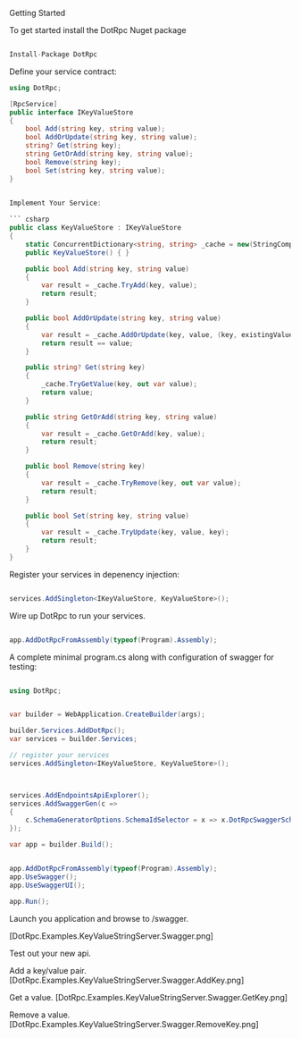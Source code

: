 ﻿Getting Started


To get started install the DotRpc Nuget package

``` csharp

Install-Package DotRpc

```

Define your service contract:

``` csharp
using DotRpc;

[RpcService]
public interface IKeyValueStore
{
    bool Add(string key, string value);
    bool AddOrUpdate(string key, string value);
    string? Get(string key);
    string GetOrAdd(string key, string value);
    bool Remove(string key);
    bool Set(string key, string value);
}

	
Implement Your Service:

``` csharp
public class KeyValueStore : IKeyValueStore
{
    static ConcurrentDictionary<string, string> _cache = new(StringComparer.OrdinalIgnoreCase);
    public KeyValueStore() { }

    public bool Add(string key, string value)
    {
        var result = _cache.TryAdd(key, value);
        return result;
    }

    public bool AddOrUpdate(string key, string value)
    {
        var result = _cache.AddOrUpdate(key, value, (key, existingValue) => value);
        return result == value;
    }

    public string? Get(string key)
    {
        _cache.TryGetValue(key, out var value);
        return value;
    }

    public string GetOrAdd(string key, string value)
    {
        var result = _cache.GetOrAdd(key, value);
        return result;
    }

    public bool Remove(string key)
    {
        var result = _cache.TryRemove(key, out var value);
        return result;
    }

    public bool Set(string key, string value)
    {
        var result = _cache.TryUpdate(key, value, key);
        return result;
    }
}

```

Register your services in depenency injection:

``` csharp

services.AddSingleton<IKeyValueStore, KeyValueStore>();

```

Wire up DotRpc to run your services.

``` csharp

app.AddDotRpcFromAssembly(typeof(Program).Assembly);

```

A complete minimal program.cs along with configuration of swagger for testing:

``` csharp

using DotRpc;


var builder = WebApplication.CreateBuilder(args);

builder.Services.AddDotRpc();
var services = builder.Services;

// register your services
services.AddSingleton<IKeyValueStore, KeyValueStore>();



services.AddEndpointsApiExplorer();
services.AddSwaggerGen(c =>
{
    c.SchemaGeneratorOptions.SchemaIdSelector = x => x.DotRpcSwaggerSchemaIdGenerator();
});

var app = builder.Build();


app.AddDotRpcFromAssembly(typeof(Program).Assembly);
app.UseSwagger();
app.UseSwaggerUI();

app.Run();

```

Launch you application and browse to /swagger.

[DotRpc.Examples.KeyValueStringServer.Swagger.png]

Test out your new api.

Add a key/value pair.
[DotRpc.Examples.KeyValueStringServer.Swagger.AddKey.png]

Get a value.
[DotRpc.Examples.KeyValueStringServer.Swagger.GetKey.png]

Remove a value.
[DotRpc.Examples.KeyValueStringServer.Swagger.RemoveKey.png]


